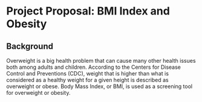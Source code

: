 # Project Proposal: BMI Index and Obesity

## Background

Overweight is a big health problem that can cause many other health issues both among adults and children. According to the Centers for Disease Control and Preventions (CDC), weight that is higher than what is considered as a healthy weight for a given height is described as overweight or obese. Body Mass Index, or BMI, is used as a screening tool for overweight or obesity.
